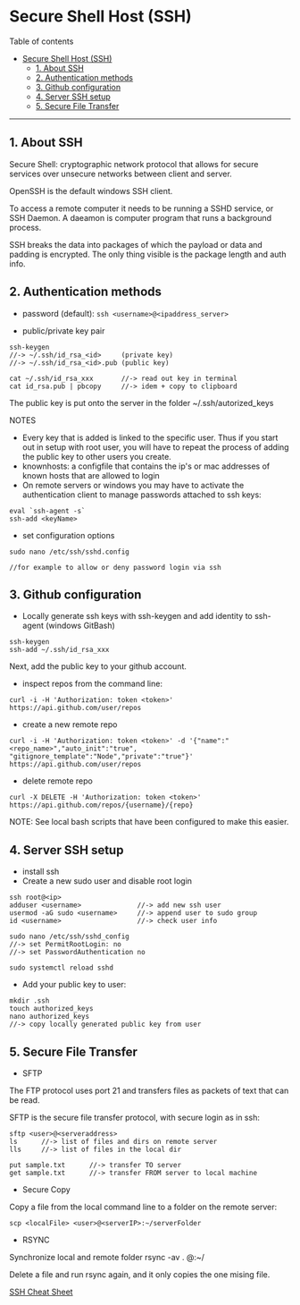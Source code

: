 # Secure Shell Host (SSH)
Table of contents
- [Secure Shell Host (SSH)](#secure-shell-host-ssh)
  - [1. About SSH](#1-about-ssh)
  - [2. Authentication methods](#2-authentication-methods)
  - [3. Github configuration](#3-github-configuration)
  - [4. Server SSH setup](#4-server-ssh-setup)
  - [5. Secure File Transfer](#5-secure-file-transfer)
***

## 1. About SSH
Secure Shell: cryptographic network protocol that allows for secure services over unsecure networks between client and server.

OpenSSH is the default windows SSH client.

To access a remote computer it needs to be running a SSHD service, or SSH Daemon. A daeamon is computer program that runs a background process.

SSH breaks the data into packages of which the payload or data and padding is encrypted. The only thing visible is the package length and auth info. 

## 2. Authentication methods
- password (default): 
`ssh <username>@<ipaddress_server>`

- public/private key pair
```
ssh-keygen
//-> ~/.ssh/id_rsa_<id>		(private key)
//-> ~/.ssh/id_rsa_<id>.pub	(public key)

cat ~/.ssh/id_rsa_xxx		//-> read out key in terminal
cat id_rsa.pub | pbcopy		//-> idem + copy to clipboard
```
The public key is put onto the server in the folder ~/.ssh/autorized_keys

NOTES
- Every key that is added is linked to the specific user. Thus if you start out in setup with root user, you will have to repeat the process of adding the public key to other users you create.
- knownhosts: a configfile that contains the ip's or mac addresses of known hosts that are allowed to login
- On remote servers or windows you may have to activate the authentication client to manage passwords attached to ssh keys:
```
eval `ssh-agent -s`
ssh-add <keyName>
```
- set configuration options
```
sudo nano /etc/ssh/sshd.config

//for example to allow or deny password login via ssh
```
## 3. Github configuration
- Locally generate ssh keys with ssh-keygen and add identity to ssh-agent (windows GitBash)
```
ssh-keygen
ssh-add ~/.ssh/id_rsa_xxx
```

Next, add the public key to your github account.

- inspect repos from the command line:
```
curl -i -H 'Authorization: token <token>' https://api.github.com/user/repos
```
- create a new remote repo
```
curl -i -H 'Authorization: token <token>' -d '{"name":"<repo_name>","auto_init":"true", "gitignore_template":"Node","private":"true"}' https://api.github.com/user/repos
```
- delete remote repo
```
curl -X DELETE -H 'Authorization: token <token>' https://api.github.com/repos/{username}/{repo}
```

NOTE: See local bash scripts that have been configured to make this easier.


## 4. Server SSH setup
- install ssh
- Create a new sudo user and disable root login
```
ssh root@<ip>
adduser <username>				//-> add new ssh user
usermod -aG sudo <username>		//-> append user to sudo group
id <username> 					//-> check user info

sudo nano /etc/ssh/sshd_config
//-> set PermitRootLogin: no
//-> set PasswordAuthentication no

sudo systemctl reload sshd
```
- Add your public key to user:
```
mkdir .ssh 
touch authorized_keys
nano authorized_keys
//-> copy locally generated public key from user
```

## 5. Secure File Transfer
- SFTP

The FTP protocol uses port 21 and transfers files as packets of text that can be read.

SFTP is the secure file transfer protocol, with secure login as in ssh:
```
sftp <user>@<serveraddress>
ls		//-> list of files and dirs on remote server
lls		//-> list of files in the local dir

put sample.txt		//-> transfer TO server
get sample.txt		//-> transfer FROM server to local machine
```
- Secure Copy

Copy a file from the local command line to a folder on the remote server:
```
scp <localFile> <user>@<serverIP>:~/serverFolder
```
- RSYNC

Synchronize local and remote folder
rsync -av . <usr>@<domain>:~/<serverDestFolder>

Delete a file and run rsync again, and it only copies the one mising file.

[SSH Cheat Sheet](https://gist.github.com/bradtraversy/f03df587f2323b50beb4250520089a9e)